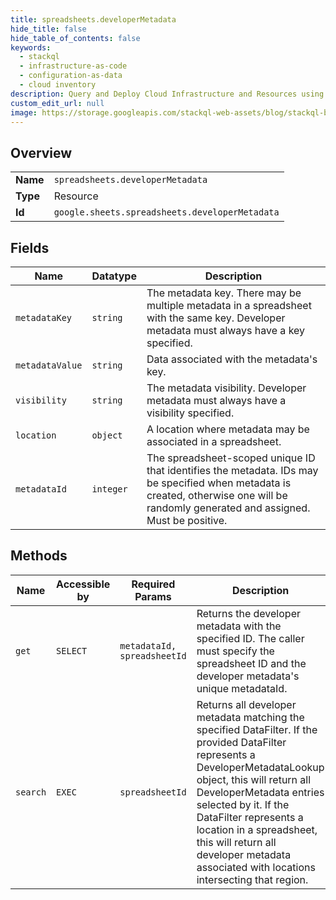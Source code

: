 ```yaml
---
title: spreadsheets.developerMetadata
hide_title: false
hide_table_of_contents: false
keywords:
  - stackql
  - infrastructure-as-code
  - configuration-as-data
  - cloud inventory
description: Query and Deploy Cloud Infrastructure and Resources using SQL
custom_edit_url: null
image: https://storage.googleapis.com/stackql-web-assets/blog/stackql-blog-post-featured-image.png
---
```

  
    

## Overview
<table><tbody>
<tr><td><b>Name</b></td><td><code>spreadsheets.developerMetadata</code></td></tr>
<tr><td><b>Type</b></td><td>Resource</td></tr>
<tr><td><b>Id</b></td><td><code>google.sheets.spreadsheets.developerMetadata</code></td></tr>
</tbody></table>

## Fields
| Name | Datatype | Description |
| ---- | -------- | ----------- |
| `metadataKey` | `string` | The metadata key. There may be multiple metadata in a spreadsheet with the same key. Developer metadata must always have a key specified. |
| `metadataValue` | `string` | Data associated with the metadata's key. |
| `visibility` | `string` | The metadata visibility. Developer metadata must always have a visibility specified. |
| `location` | `object` | A location where metadata may be associated in a spreadsheet. |
| `metadataId` | `integer` | The spreadsheet-scoped unique ID that identifies the metadata. IDs may be specified when metadata is created, otherwise one will be randomly generated and assigned. Must be positive. |
## Methods
| Name | Accessible by | Required Params | Description |
| ---- | ------------- | --------------- | ----------- |
| `get` | `SELECT` | `metadataId, spreadsheetId` | Returns the developer metadata with the specified ID. The caller must specify the spreadsheet ID and the developer metadata's unique metadataId. |
| `search` | `EXEC` | `spreadsheetId` | Returns all developer metadata matching the specified DataFilter. If the provided DataFilter represents a DeveloperMetadataLookup object, this will return all DeveloperMetadata entries selected by it. If the DataFilter represents a location in a spreadsheet, this will return all developer metadata associated with locations intersecting that region. |
